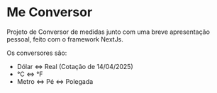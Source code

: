 # Me Conversor

Projeto de Conversor de medidas junto com uma breve apresentação pessoal, feito com o framework NextJs.

Os conversores são:

-   Dólar <=> Real (Cotação de 14/04/2025)
-   °C <=> °F
-   Metro <=> Pé <=> Polegada
